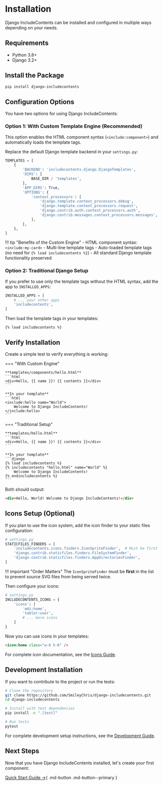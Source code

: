 # Installation

Django IncludeContents can be installed and configured in multiple ways depending on your needs.

## Requirements

- Python 3.8+
- Django 3.2+

## Install the Package

```bash
pip install django-includecontents
```

## Configuration Options

You have two options for using Django IncludeContents:

### Option 1: With Custom Template Engine (Recommended)

This option enables the HTML component syntax (`<include:component>`) and automatically loads the template tags.

Replace the default Django template backend in your `settings.py`:

```python
TEMPLATES = [
    {
        'BACKEND': 'includecontents.django.DjangoTemplates',
        'DIRS': [
            BASE_DIR / 'templates',
        ],
        'APP_DIRS': True,
        'OPTIONS': {
            'context_processors': [
                'django.template.context_processors.debug',
                'django.template.context_processors.request',
                'django.contrib.auth.context_processors.auth',
                'django.contrib.messages.context_processors.messages',
            ],
        },
    },
]
```

!!! tip "Benefits of the Custom Engine"
    - HTML component syntax: `<include:my-card>`
    - Multi-line template tags
    - Auto-loaded template tags (no need for `{% load includecontents %}`)
    - All standard Django template functionality preserved

### Option 2: Traditional Django Setup

If you prefer to use only the template tags without the HTML syntax, add the app to `INSTALLED_APPS`:

```python
INSTALLED_APPS = [
    # ... your other apps
    'includecontents',
]
```

Then load the template tags in your templates:

```django
{% load includecontents %}
```

## Verify Installation

Create a simple test to verify everything is working:

=== "With Custom Engine"

    **templates/components/hello.html**
    ```html
    <div>Hello, {{ name }}! {{ contents }}</div>
    ```

    **In your template**
    ```html
    <include:hello name="World">
        Welcome to Django IncludeContents!
    </include:hello>
    ```

=== "Traditional Setup"

    **templates/hello.html**
    ```html
    <div>Hello, {{ name }}! {{ contents }}</div>
    ```

    **In your template**
    ```django
    {% load includecontents %}
    {% includecontents "hello.html" name="World" %}
        Welcome to Django IncludeContents!
    {% endincludecontents %}
    ```

Both should output:
```html
<div>Hello, World! Welcome to Django IncludeContents!</div>
```

## Icons Setup (Optional)

If you plan to use the icon system, add the icon finder to your static files configuration:

```python
# settings.py
STATICFILES_FINDERS = [
    'includecontents.icons.finders.IconSpriteFinder',  # Must be first for icons
    'django.contrib.staticfiles.finders.FileSystemFinder',
    'django.contrib.staticfiles.finders.AppDirectoriesFinder',
]
```

!!! important "Order Matters"
    The `IconSpriteFinder` must be **first** in the list to prevent source SVG files from being served twice.

Then configure your icons:

```python
# settings.py
INCLUDECONTENTS_ICONS = {
    'icons': [
        'mdi:home',
        'tabler:user',
        # ... more icons
    ]
}
```

Now you can use icons in your templates:

```html
<icon:home class="w-6 h-6" />
```

For complete icon documentation, see the [Icons Guide](../icons.md).

## Development Installation

If you want to contribute to the project or run the tests:

```bash
# Clone the repository
git clone https://github.com/SmileyChris/django-includecontents.git
cd django-includecontents

# Install with test dependencies
pip install -e ".[test]"

# Run tests
pytest
```

For complete development setup instructions, see the [Development Guide](../reference/development.md).

## Next Steps

Now that you have Django IncludeContents installed, let's create your first component:

[Quick Start Guide →](quickstart.md){ .md-button .md-button--primary }